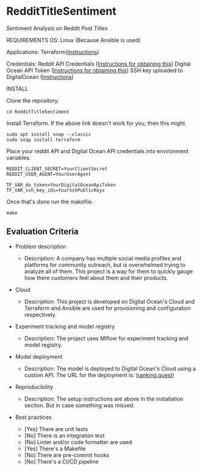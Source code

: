 # RedditTitleSentiment
Sentiment Analysis on Reddit Post Titles



REQUIREMENTS
OS:
Linux (Because Ansible is used)

Applications:
Terraform([Instructions](https://developer.hashicorp.com/terraform/tutorials/aws-get-started/install-cli))

Credentials:
Reddit API Credentials ([Instructions for obtaining this](https://github.com/reddit-archive/reddit/wiki/OAuth2))
Digital Ocean API Token ([Instructions for obtaining this](https://docs.digitalocean.com/reference/api/create-personal-access-token/))
SSH key uploaded to DigitalOcean ([Instructions](https://docs.digitalocean.com/platform/teams/how-to/upload-ssh-keys/))


INSTALL

Clone the repository.

```https://github.com/gishoo/RedditTitleSentiment
cd RedditTitleSentiment
```

Install Terraform. If the above link doesn't work for you; then this might.
```
sudo apt install snap --classic
sudo snap install terraform 
```

Place your reddit API and Digital Ocean API credentials into environment variables. 

```REDDIT_CLIENT_ID=YourClientID
REDDIT_CLIENT_SECRET=YourClientSecret
REDDIT_USER_AGENT=YourUserAgent
```

```
TF_VAR_do_token=YourDigitalOceanApiToken
TF_VAR_ssh_key_ids=YourSshPublicKeys
```

Once that's done run the makefile.

```make```

## Evaluation Criteria

* Problem description
    * Description: A company has multiple social media profiles and platforms for community outreach, but is overwhelmed trying to analyze all of them. This project is a way for them to quickly gauge how there customers feel about them and their products. 

* Cloud
    * Description: This project is developed on Digital Ocean's Cloud and Terraform and Ansible are used for provisioning and configuration respectively. 

* Experiment tracking and model registry
    * Description: The project uses Mlflow for experiment tracking and model registry.  

* Model deployment
    * Description: The model is deployed to Digital Ocean's Cloud using a custom API.
    The URL for the deployment is: ([ranking.quest](http://ranking.quest))

* Reproducibility
    * Description: The setup instructions are above in the installation section. But in case something was missed. 

* Best practices
    * [Yes] There are unit tests 
    * [No] There is an integration test 
    * [No] Linter and/or code formatter are used
    * [Yes] There's a Makefile
    * [No] There are pre-commit hooks 
    * [No] There's a CI/CD pipeline